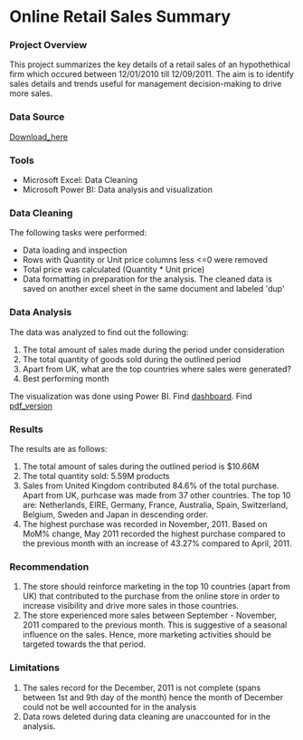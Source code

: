 # Online Retail Sales Summary


### Project Overview 

This project summarizes the key details of a retail sales of an hypothethical firm which occured between 12/01/2010 till 
12/09/2011. The aim is to identify sales details and trends useful for management decision-making to drive more sales. 

### Data Source

[Download_here](https://docs.google.com/spreadsheets/d/1WelShCOKNbUkm8Boi9LZP5JEcH-KpXUv/edit?usp=drivesdk&ouid=104813495679773169446&rtpof=true&sd=true)

### Tools

- Microsoft Excel: Data Cleaning
- Microsoft Power BI: Data analysis and visualization


### Data Cleaning 

The following tasks were performed:

- Data loading and inspection
- Rows with Quantity or Unit price columns less <=0 were removed
- Total price was calculated (Quantity * Unit price)
- Data formatting in preparation for the analysis.
The cleaned data is saved on another excel sheet in the same document and labeled 'dup'

### Data Analysis 

The data was analyzed to find out the following:

1. The total amount of sales made during the period under consideration
2. The total quantity of goods sold during the outlined period
3. Apart from UK, what are the top countries where sales were generated?
4. Best performing month


The visualization was done using Power BI. Find [dashboard](https://github.com/AdeyilolaAyomide/Online-Retail-Sales-Summary/blob/067eafdfb05c1233758d3f74446e9f7a19f6fc63/Online%20sales%20summary.pbix). Find [pdf_version](https://github.com/AdeyilolaAyomide/Online-Retail-Sales-Summary/blob/067eafdfb05c1233758d3f74446e9f7a19f6fc63/Online%20sales%20summary.pdf)

### Results 

The results are as follows:

1. The total amount of sales during the outlined period is $10.66M
2. The total quantity sold: 5.59M products
3. Sales from United Kingdom contributed 84.6% of the total purchase. Apart from UK, purhcase was made from 37 other countries. The top 10 are: Netherlands, EIRE, Germany, France, Australia, Spain, Switzerland, Belgium, Sweden and Japan in descending order.
4. The highest purchase was recorded in November, 2011. Based on MoM% change, May 2011 recorded the highest purchase compared to the previous month with an increase of 43.27% compared to April, 2011.

### Recommendation 
1. The store should reinforce marketing in the top 10 countries (apart from UK) that contributed to the purchase from the online store in order to increase visibility and drive more sales in those countries.
2. The store experienced more sales between September - November, 2011 compared to the previous month. This is suggestive of a seasonal influence on the sales. Hence, more marketing activities should be targeted towards the that period.  

### Limitations 
1. The sales record for the December, 2011 is not complete (spans between 1st and 9th day of the month) hence the month of December could not be well accounted for in the analysis
2. Data rows deleted during data cleaning are unaccounted for in the analysis.
